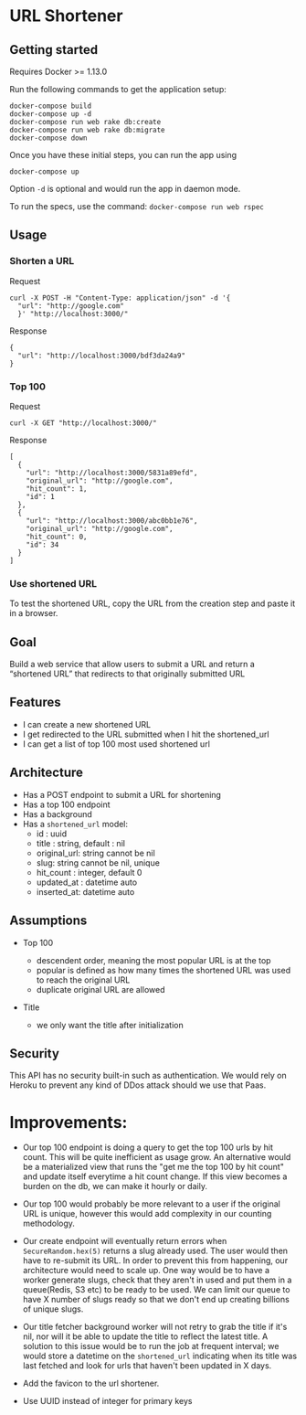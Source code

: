 # URL Shortener

## Getting started

Requires Docker >= 1.13.0

Run the following commands to get the application setup:
```
docker-compose build
docker-compose up -d
docker-compose run web rake db:create
docker-compose run web rake db:migrate
docker-compose down
```

Once you have these initial steps, you can run the app using

```
docker-compose up
```

Option `-d` is optional and would run the app in daemon mode.

To run the specs, use the command: `docker-compose run web rspec`

## Usage

### Shorten a URL

Request

```
curl -X POST -H "Content-Type: application/json" -d '{
  "url": "http://google.com"
  }' "http://localhost:3000/"
```

Response

```
{
  "url": "http://localhost:3000/bdf3da24a9"
}
```

### Top 100

Request

```
curl -X GET "http://localhost:3000/"
```

Response

```
[
  {
    "url": "http://localhost:3000/5831a89efd",
    "original_url": "http://google.com",
    "hit_count": 1,
    "id": 1
  },
  {
    "url": "http://localhost:3000/abc0bb1e76",
    "original_url": "http://google.com",
    "hit_count": 0,
    "id": 34
  }
]
```

### Use shortened URL

To test the shortened URL, copy the URL from the creation step and paste it in a browser.

## Goal

Build a web service that allow users to submit a URL and return a “shortened URL” that redirects to that originally submitted URL

## Features

- I can create a new shortened URL
- I get redirected to the URL submitted when I hit the shortened_url
- I can get a list of top 100 most used shortened url

## Architecture
- Has a POST endpoint to submit a URL for shortening
- Has a top 100 endpoint
- Has a background 
- Has a `shortened_url` model:
  - id : uuid
  - title : string, default : nil
  - original_url: string cannot be nil
  - slug: string cannot be nil, unique
  - hit_count : integer, default 0
  - updated_at : datetime auto
  - inserted_at: datetime auto

## Assumptions

- Top 100 
  - descendent order, meaning the most popular URL is at the top
  - popular is defined as how many times the shortened URL was used to reach the original URL
  - duplicate original URL are allowed

- Title
  - we only want the title after initialization

## Security

This API has no security built-in such as authentication. We would rely on Heroku to prevent any kind of DDos attack should we use that Paas.

# Improvements:

- Our top 100 endpoint is doing a query to get the top 100 urls by hit count. This will be quite inefficient as usage grow. An alternative would be a materialized view that runs the "get me the top 100 by hit count" and update itself everytime a hit count change. If this view becomes a burden on the db, we can make it hourly or daily.

- Our top 100 would probably be more relevant to a user if the original URL is unique, however this would add complexity in our counting methodology.

- Our create endpoint will eventually return errors when `SecureRandom.hex(5)` returns a slug already used. The user would then have to re-submit its URL. In order to prevent this from happening, our architecture would need to scale up. One way would be to have a worker generate slugs, check that they aren't in used and put them in a queue(Redis, S3 etc) to be ready to be used. We can limit our queue to have X number of slugs ready so that we don't end up creating billions of unique slugs.

- Our title fetcher background worker will not retry to grab the title if it's nil, nor will it be able to update the title to reflect the latest title. A solution to this issue would be to run the job at frequent interval; we would store a datetime on the `shortened_url` indicating when its title was last fetched and look for urls that haven't been updated in X days.

- Add the favicon to the url shortener.
- Use UUID instead of integer for primary keys

